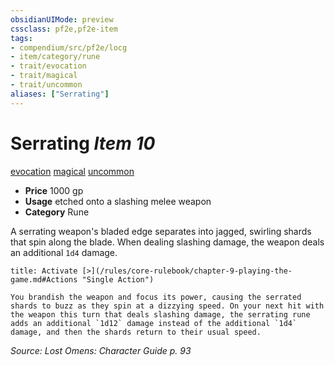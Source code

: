 ```yaml
---
obsidianUIMode: preview
cssclass: pf2e,pf2e-item
tags:
- compendium/src/pf2e/locg
- item/category/rune
- trait/evocation
- trait/magical
- trait/uncommon
aliases: ["Serrating"]
---
```

# Serrating *Item 10*  
[evocation](/rules/traits/evocation.md)  [magical](/rules/traits/magical.md)  [uncommon](/rules/traits/uncommon.md)  

- **Price** 1000 gp
- **Usage** etched onto a slashing melee weapon
- **Category** Rune

A serrating weapon's bladed edge separates into jagged, swirling shards that spin along the blade. When dealing slashing damage, the weapon deals an additional `1d4` damage.

```ad-embed-ability
title: Activate [>](/rules/core-rulebook/chapter-9-playing-the-game.md#Actions "Single Action")

You brandish the weapon and focus its power, causing the serrated shards to buzz as they spin at a dizzying speed. On your next hit with the weapon this turn that deals slashing damage, the serrating rune adds an additional `1d12` damage instead of the additional `1d4` damage, and then the shards return to their usual speed.
```

*Source: Lost Omens: Character Guide p. 93*